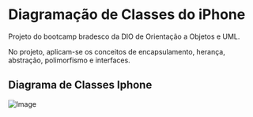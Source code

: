 # Diagramação de Classes do iPhone

Projeto do bootcamp bradesco da DIO de Orientação a Objetos e UML.

No projeto, aplicam-se os conceitos de encapsulamento, herança, abstração, polimorfismo e interfaces.

## Diagrama de Classes Iphone

![Image](https://github.com/user-attachments/assets/08464a5c-2817-45e2-a115-f0953fa61a83)
